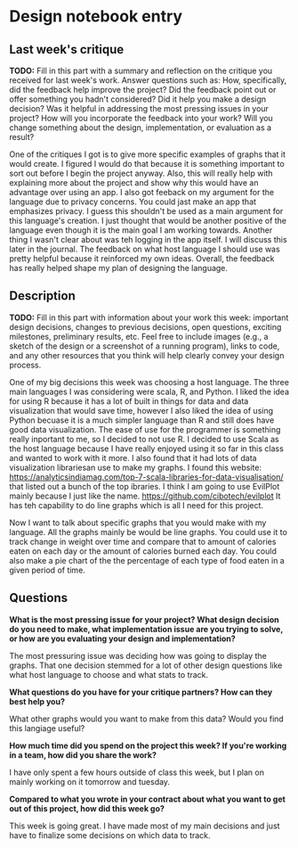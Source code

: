 # Design notebook entry

## Last week's critique

**TODO:** Fill in this part with a summary and reflection on the critique you received for
last week's work. Answer questions such as:  How, specifically, did the feedback help
improve the project? Did the feedback point out or offer something you hadn't considered?
Did it help you make a design decision? Was it helpful in addressing the most pressing
issues in your project? How will you incorporate the feedback into your work? Will you
change something about the design, implementation, or evaluation as a result?

One of the critiques I got is to give more specific examples of graphs that it would create. I figured I would do that because it is something important to sort out before I begin the project anyway. Also, this will really help with explaining more about the project and show why this would have an advantage over using an app. I also got feeback on my argument for the language due to privacy concerns. You could jast make an app that emphasizes privacy. I guess this shouldn't be used as a main argument for this language's creation. I just thought that would be another positive of the language even though it is the main goal I am working towards. Another thing I wasn't clear about was teh logging in the app itself. I will discuss this later in the journal. The feedback on what host language I should use was pretty helpful because it reinforced my own ideas. Overall, the feedback has really helped shape my plan of designing the language. 

## Description

**TODO:** Fill in this part with information about your work this week:
important design decisions, changes to previous decisions, open questions,
exciting milestones, preliminary results, etc. Feel free to include images
(e.g., a sketch of the design or a screenshot of a running program), links to
code, and any other resources that you think will help clearly convey your
design process.

One of my big decisions this week was choosing a host language. The three main languages I was considering were scala, R, and Python. I liked the idea for using R because it has a lot of built in things for data and data visualization that would save time, however I also liked the idea of using Python becuase it is a much simpler language than R and still does have good data visualization. The ease of use for the programmer is something really inportant to me, so I decided to not use R. I decided to use Scala as the host language because I have really enjoyed using it so far in this class and wanted to work with it more. I also found that it had lots of data visualization librariesan use to make my graphs. I found this website: https://analyticsindiamag.com/top-7-scala-libraries-for-data-visualisation/ that listed out a bunch of the top ibraries. I think I am going to use EvilPlot mainly because I just like the name. https://github.com/cibotech/evilplot It has teh capability to do line graphs which is all I need for this project. 

Now I want to talk about specific graphs that you would make with my language. All the graphs mainly be would be line graphs. You could use it to track change in weight over time and compare that to amount of calories eaten on each day or the amount of calories burned each day. You could also make a pie chart of the the percentage of each type of food eaten in a given period of time. 

## Questions

**What is the most pressing issue for your project? What design decision do
you need to make, what implementation issue are you trying to solve, or how
are you evaluating your design and implementation?**

The most pressuring issue was deciding how  was going to display the graphs. That one decision stemmed for a lot of other design questions like what host language to choose and what stats to track. 

**What questions do you have for your critique partners? How can they best help
you?**

What other graphs would you want to make from this data? Would you find this langiage useful? 

**How much time did you spend on the project this week? If you're working in a
team, how did you share the work?**

I have only spent a few hours outside of class this week, but I plan on mainly working on it tomorrow and tuesday.

**Compared to what you wrote in your contract about what you want to get out of this
project, how did this week go?**

This week is going great. I have made most of my main decisions and just have to finalize some decisions on which data to track. 
